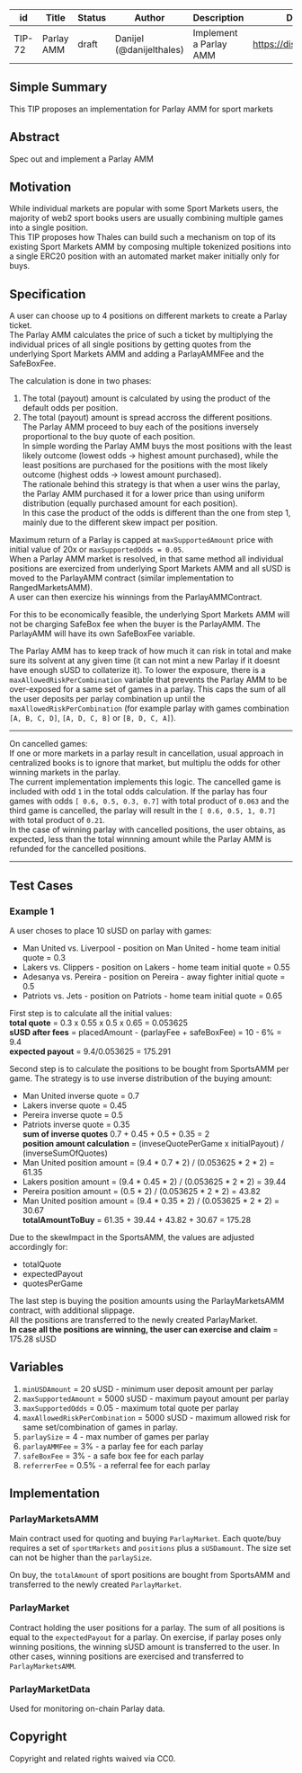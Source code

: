 | id | Title | Status | Author | Description | Discussions to | Created |
| ----------- | ----------- | ----------- | ----------- | ----------- | ----------- | ----------- |
| TIP-72 | Parlay AMM  | draft| Danijel (@danijelthales) | Implement a Parlay AMM | https://discord.gg/8bzFdpGTrp | 2022-07-28

## Simple Summary

This TIP proposes an implementation for Parlay AMM for sport markets

## Abstract

Spec out and implement a Parlay AMM

## Motivation

While individual markets are popular with some Sport Markets users, the majority of web2 sport books users are usually combining multiple games into a single position.  
This TIP proposes how Thales can build such a mechanism on top of its existing Sport Markets AMM by composing multiple tokenized positions into a single ERC20 position with an automated market maker initially only for buys.     

## Specification
A user can choose up to 4 positions on different markets to create a Parlay ticket.   
The Parlay AMM calculates the price of such a ticket by multiplying the individual prices of all single positions by getting quotes from the underlying Sport Markets AMM and adding a ParlayAMMFee and the SafeBoxFee.  

The calculation is done in two phases:  
1. The total (payout) amount is calculated by using the product of the default odds per position.  
2. The total (payout) amount is spread accross the different positions.  
The Parlay AMM proceed to buy each of the positions inversely proportional to the buy quote of each position.  
In simple wording the Parlay AMM buys the most positions with the least likely outcome (lowest odds -> highest amount purchased), while the least positions are purchased for the positions with the most likely outcome (highest odds -> lowest amount purchased).  
The rationale behind this strategy is that when a user wins the parlay, the Parlay AMM purchased it for a lower price than using uniform distribution (equally purchased amount for each position).  
In this case the product of the odds is different than the one from step 1, mainly due to the different skew impact per position.

Maximum return of a Parlay is capped at `maxSupportedAmount` price with initial value of 20x or `maxSupportedOdds = 0.05`.   
When a Parlay AMM market is resolved, in that same method all individual positions are exercized from underlying Sport Markets AMM and all sUSD is moved to the ParlayAMM contract (similar implementation to RangedMarketsAMM).   
A user can then exercize his winnings from the ParlayAMMContract.  

For this to be economically feasible, the underlying Sport Markets AMM will not be charging SafeBox fee when the buyer is the ParlayAMM. The ParlayAMM will have its own SafeBoxFee variable.     

The Parlay AMM has to keep track of how much it can risk in total and make sure its solvent at any given time (it can not mint a new Parlay if it doesnt have enough sUSD to collaterize it). To lower the exposure, there is a `maxAllowedRiskPerCombination` variable that prevents the Parlay AMM to be over-exposed for a same set of games in a parlay. This caps the sum of all the user deposits per parlay combination up until the `maxAllowedRiskPerCombination` (for example parlay with games combination `[A, B, C, D]`, `[A, D, C, B]` or `[B, D, C, A]`).

-------------
On cancelled games:  
If one or more markets in a parlay result in cancellation, usual approach in centralized books is to ignore that market, but multiplu the odds for other winning markets in the parlay.   
The current implementation implements this logic. The cancelled game is included with odd `1` in the total odds calculation. If the parlay has four games with odds `[ 0.6, 0.5, 0.3, 0.7]` with total product of `0.063` and the third game is cancelled, the parlay will result in the `[ 0.6, 0.5, 1, 0.7]` with total product of `0.21`.   
In the case of winning parlay with cancelled positions, the user obtains, as expected, less than the total winnning amount while the Parlay AMM is refunded for the cancelled positions. 

-------------

## Test Cases  
### Example 1
A user choses to place 10 sUSD on parlay with games:
* Man United vs. Liverpool - position on Man United - home team initial quote = 0.3
* Lakers vs. Clippers - position on Lakers - home team initial quote = 0.55
* Adesanya vs. Pereira - position on Pereira - away fighter initial quote = 0.5
* Patriots vs. Jets - position on Patriots - home team initial quote = 0.65  

First step is to calculate all the initial values:  
**total quote** = 0.3 x 0.55 x 0.5 x 0.65 = 0.053625  
**sUSD after fees** = placedAmount - (parlayFee + safeBoxFee) = 10 - 6% = 9.4  
**expected payout** = 9.4/0.053625 = 175.291

Second step is to calculate the positions to be bought from SportsAMM per game. The strategy is to use inverse distribution of the buying amount:  
* Man United inverse quote = 0.7
* Lakers inverse quote = 0.45
* Pereira inverse quote = 0.5
* Patriots inverse quote = 0.35  
**sum of inverse quotes** 0.7 + 0.45 + 0.5 + 0.35 = 2  
**position amount calculation** = (inveseQuotePerGame x initialPayout) / (inverseSumOfQuotes)  
* Man United position amount = (9.4 * 0.7 * 2) / (0.053625 * 2 * 2) = 61.35
* Lakers position amount = (9.4 * 0.45 * 2) / (0.053625 * 2 * 2) = 39.44
* Pereira position amount = (0.5 * 2) / (0.053625 * 2 * 2) = 43.82
* Man United position amount = (9.4 * 0.35 * 2) / (0.053625 * 2 * 2) = 30.67  
**totalAmountToBuy** = 61.35 + 39.44 + 43.82 + 30.67 = 175.28

Due to the skewImpact in the SportsAMM, the values are adjusted accordingly for:
* totalQuote 
* expectedPayout
* quotesPerGame  

The last step is buying the position amounts using the ParlayMarketsAMM contract, with additional slippage.  
All the positions are transferred to the newly created ParlayMarket.  
**In case all the positions are winning, the user can exercise and claim** = 175.28 sUSD


## Variables
1. `minUSDAmount` = 20 sUSD - minimum user deposit amount per parlay
2. `maxSupportedAmount` = 5000 sUSD - maximum payout amount per parlay
3. `maxSupportedOdds` = 0.05 - maximum total quote per parlay
4. `maxAllowedRiskPerCombination` = 5000 sUSD - maximum allowed risk for same set/combination of games in parlay. 
5. `parlaySize` = 4 - max number of games per parlay
6. `parlayAMMFee` = 3% - a parlay fee for each parlay
7. `safeBoxFee`   = 3% - a safe box fee for each parlay
8. `referrerFee`  = 0.5% - a referral fee for each parlay

## Implementation

### ParlayMarketsAMM
Main contract used for quoting and buying `ParlayMarket`. 
Each quote/buy requires a set of `sportMarkets` and `positions` plus a `sUSDamount`.
The size set can not be higher than the `parlaySize`.

On buy, the `totalAmount` of sport positions are bought from SportsAMM and transferred to the newly created `ParlayMarket`.

### ParlayMarket
Contract holding the user positions for a parlay. 
The sum of all positions is equal to the `expectedPayout` for a parlay. 
On exercise, if parlay poses only winning positions, the winning sUSD amount is transferred to the user.
In other cases, winning positions are exercised and transferred to `ParlayMarketsAMM`.

### ParlayMarketData
Used for monitoring on-chain Parlay data.

## Copyright
Copyright and related rights waived via CC0.
